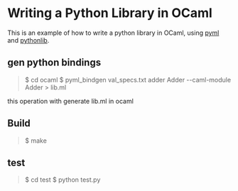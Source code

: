 # Writing a Python Library in OCaml

This is an example of how to write a python library in OCaml, using
[pyml](https://github.com/thierry-martinez/pyml) and
[pythonlib](https://github.com/janestreet/pythonlib).

## gen python bindings
>$ cd ocaml
>$ pyml_bindgen val_specs.txt adder Adder --caml-module Adder > lib.ml

this operation with generate lib.ml in ocaml

## Build
>$ make


## test
>$ cd test
>$ python test.py

